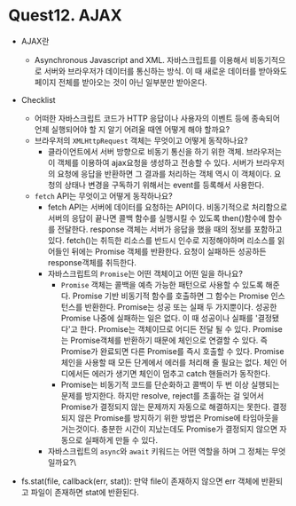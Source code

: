 # Quest12. AJAX

* AJAX란
    * Asynchronous Javascript and XML. 자바스크립트를 이용해서 비동기적으로 서버와 브라우저가 데이터를 통신하는 방식. 이 때 새로운 데이터를 받아와도 페이지 전체를 받아오는 것이 아닌 일부분만 받아온다.
* Checklist
    * 어떠한 자바스크립트 코드가 HTTP 응답이나 사용자의 이벤트 등에 종속되어 언제 실행되어야 할 지 알기 어려울 때엔 어떻게 해야 할까요?
    * 브라우저의 `XMLHttpRequest` 객체는 무엇이고 어떻게 동작하나요?
        * 클라이언트에서 서버 방향으로 비동기 통신을 하기 위한 객체. 브라우저는 이 객체를 이용하여 ajax요청을 생성하고 전송할 수 있다. 서버가 브라우저의 요청에 응답을 반환하면 그 결과를 처리하는 객체 역시 이 객체이다. 요청의 상태나 변경을 구독하기 위해서는 event를 등록해서 사용한다. 
    * `fetch` API는 무엇이고 어떻게 동작하나요?
        * fetch API는 서버에 데이터를 요청하는 API이다. 비동기적으로 처리함으로 서버의 응답이 끝나면 콜백 함수를 실행시킬 수 있도록 then()함수에 함수를 전달한다. response 객체는 서버가 응답을 했을 때의 정보를 포함하고 있다. fetch()는 취득한 리소스를 반드시 인수로 지정해야하며 리소스를 읽어들인 뒤에는 Promise 객체를 반환한다. 요청이 실패하든 성공하든 response객체를 취득한다.
        * 자바스크립트의 `Promise`는 어떤 객체이고 어떤 일을 하나요?
            * `Promise` 객체는 콜백을 예측 가능한 패턴으로 사용할 수 있도록 해준다. Promise 기반 비동기적 함수를 호출하면 그 함수는 Promise 인스턴스를 반환한다. Promise는 성공 또는 실패 두 가지뿐이다. 성공한 Promise 나중에 실패하는 일은 없다. 이 때 성공이나 실패를 '결정됐다'고 한다. Promise는 객체이므로 어디든 전달 될 수 있다. Promise는 Promise객체를 반환하기 때문에 체인으로 연결할 수 있다. 즉 Promise가 완료되면 다른 Promise를 즉시 호출할 수 있다. Promise체인을 사용할 때 모든 단계에서 에러를 처리해 줄 필요는 없다. 체인 어디에서든 에러가 생기면 체인이 멈추고 catch 핸들러가 동작한다.
            * Promise는 비동기적 코드를 단순화하고 콜백이 두 번 이상 실행되는 문제를 방지한다. 하지만 resolve, reject를 초훌하는 걸 잊어서 Promise가 결정되지 않는 문제까지 자동으로 해결하지는 못한다. 결정되지 않은 Promise를 방지하기 위한 방법은 Promise에 타임아웃을 거는것이다. 충분한 시간이 지났는데도 Promise가 결정되지 않으면 자동으로 실패하게 만들 수 있다.
        * 자바스크립트의 `async`와 `await` 키워드는 어떤 역할을 하며 그 정체는 무엇일까요?\



* fs.stat(file, callback(err, stat)): 만약 file이 존재하지 않으면 err 객체에 반환되고 파일이 존재하면 stat에 반환된다.
